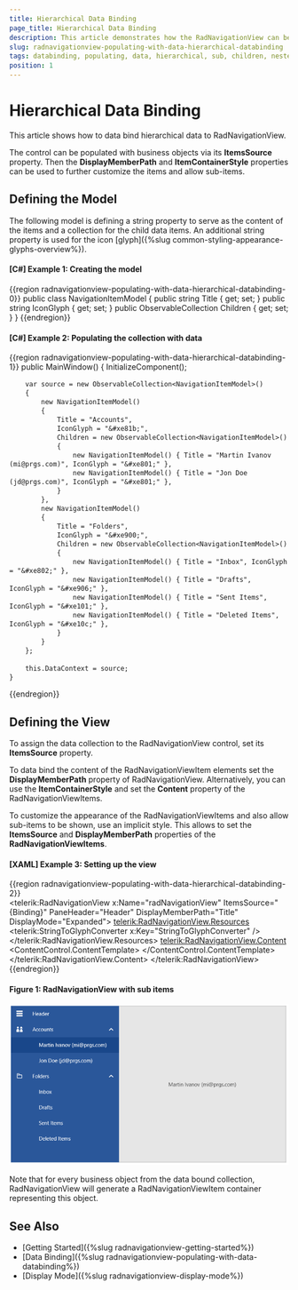 ```yaml
---
title: Hierarchical Data Binding
page_title: Hierarchical Data Binding
description: This article demonstrates how the RadNavigationView can be bound to a hierarchical collection of custom objects in order to get a menu with nested child items.
slug: radnavigationview-populating-with-data-hierarchical-databinding
tags: databinding, populating, data, hierarchical, sub, children, neste
position: 1
---
```


# Hierarchical Data Binding

This article shows how to data bind hierarchical data to RadNavigationView.

The control can be populated with business objects via its __ItemsSource__ property. Then the __DisplayMemberPath__ and __ItemContainerStyle__ properties can be used to further customize the items and allow sub-items.

## Defining the Model

The following model is defining a string property to serve as the content of the items and a collection for the child data items. An additional string property is used for the icon [glyph]({%slug common-styling-appearance-glyphs-overview%}).

#### __[C#] Example 1: Creating the model__
{{region radnavigationview-populating-with-data-hierarchical-databinding-0}}
	public class NavigationItemModel
    {
        public string Title { get; set; }
        public string IconGlyph { get; set; }
        public ObservableCollection<NavigationItemModel> Children { get; set; }
    }
{{endregion}}

#### __[C#] Example 2: Populating the collection with data__
{{region radnavigationview-populating-with-data-hierarchical-databinding-1}}
	public MainWindow()
	{
		InitializeComponent();
		
		var source = new ObservableCollection<NavigationItemModel>()
		{
			new NavigationItemModel() 
			{
				Title = "Accounts",
				IconGlyph = "&#xe81b;",
				Children = new ObservableCollection<NavigationItemModel>()
				{
					new NavigationItemModel() { Title = "Martin Ivanov (mi@prgs.com)", IconGlyph = "&#xe801;" },
					new NavigationItemModel() { Title = "Jon Doe (jd@prgs.com)", IconGlyph = "&#xe801;" },
				}
			},
			new NavigationItemModel()
			{
				Title = "Folders",
				IconGlyph = "&#xe900;",
				Children = new ObservableCollection<NavigationItemModel>()
				{
					new NavigationItemModel() { Title = "Inbox", IconGlyph = "&#xe802;" },
					new NavigationItemModel() { Title = "Drafts", IconGlyph = "&#xe906;" },
					new NavigationItemModel() { Title = "Sent Items", IconGlyph = "&#xe101;" },
					new NavigationItemModel() { Title = "Deleted Items", IconGlyph = "&#xe10c;" },
				}
			}
		};
		
		this.DataContext = source;
	}
{{endregion}}

## Defining the View

To assign the data collection to the RadNavigationView control, set its __ItemsSource__ property.

To data bind the content of the RadNavigationViewItem elements set the __DisplayMemberPath__ property of RadNavigationView. Alternatively, you can use the __ItemContainerStyle__ and set the __Content__ property of the RadNavigationViewItems.

To customize the appearance of the RadNavigationViewItems and also allow sub-items to be shown, use an implicit style. This allows to set the __ItemsSource__  and __DisplayMemberPath__ properties of the __RadNavigationViewItems__.

#### __[XAML] Example 3: Setting up the view__
{{region radnavigationview-populating-with-data-hierarchical-databinding-2}}	
	<telerik:RadNavigationView x:Name="radNavigationView" 
							   ItemsSource="{Binding}" 
							   PaneHeader="Header"
							   DisplayMemberPath="Title"
							   DisplayMode="Expanded">
		<telerik:RadNavigationView.Resources>
			<telerik:StringToGlyphConverter x:Key="StringToGlyphConverter" />				
			<!-- If you are using the NoXaml binaries, you will have to base the style on the default one for the theme like so: 
			<Style TargetType="telerik:RadNavigationViewItem" BasedOn="{StaticResource RadNavigationViewItemStyle}">-->
			<Style TargetType="telerik:RadNavigationViewItem">
				<Setter Property="ItemsSource" Value="{Binding Children}" />
				<Setter Property="DisplayMemberPath" Value="Title" />
				<Setter Property="Icon" Value="{Binding IconGlyph}" />
				<Setter Property="IconTemplate">
					<Setter.Value>
						<DataTemplate>
							<telerik:RadGlyph Glyph="{Binding Converter={StaticResource StringToGlyphConverter}}" />
						</DataTemplate>
					</Setter.Value>
				</Setter>                   
			</Style>
		</telerik:RadNavigationView.Resources>
		<telerik:RadNavigationView.Content>
			<ContentControl Content="{Binding SelectedItem, ElementName=radNavigationView}">
				<ContentControl.ContentTemplate>
					 <DataTemplate>
						<TextBlock HorizontalAlignment="Center" VerticalAlignment="Center" Text="{Binding Title}" />
					</DataTemplate>
				</ContentControl.ContentTemplate>
			</ContentControl>
		</telerik:RadNavigationView.Content>
	</telerik:RadNavigationView>
{{endregion}}

#### Figure 1: RadNavigationView with sub items
![{{ site.framework_name }} RadNavigationView RadNavigationView with sub items](images/radnavigationview-populating-with-data-hierarchical-databinding-0.png)

Note that for every business object from the data bound collection, RadNavigationView will generate a RadNavigationViewItem container representing this object.

## See Also 
* [Getting Started]({%slug radnavigationview-getting-started%})
* [Data Binding]({%slug radnavigationview-populating-with-data-databinding%})
* [Display Mode]({%slug radnavigationview-display-mode%})
